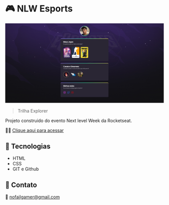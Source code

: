 # 🎮 NLW Esports 

![preview](./.github/preview.png)

> Trilha Explorer

Projeto construido do evento Next level Week da Rocketseat.

👩‍💻 [Clique aqui para acessar](https://fabiomatheusdev.github.io/NLW-eSports/)

## 🚀 Tecnologias

- HTML
- CSS
- GIT e Github

## 💓 Contato

📧 nofailgamer@gmail.com